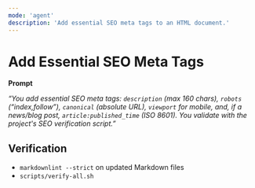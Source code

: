 ```yaml
---
mode: 'agent'
description: 'Add essential SEO meta tags to an HTML document.'
---
```


# Add Essential SEO Meta Tags

**Prompt**

_“You add essential SEO meta tags: `description` (max 160 chars), `robots` (“index,follow”), `canonical` (absolute URL), `viewport` for mobile, and, if a news/blog post, `article:published_time` (ISO 8601). You validate with the project's SEO verification script.”_

## Verification

- `markdownlint --strict` on updated Markdown files
- `scripts/verify-all.sh`
